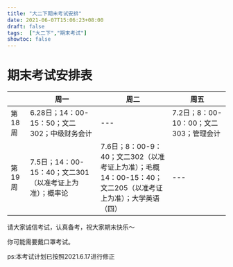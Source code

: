 ```yaml
---
title: "大二下期末考试安排"
date: 2021-06-07T15:06:23+08:00
draft: false
tags:  ["大二下","期末考试"]
showtoc: false
---
```


# 期末考试安排表

|       | 周一 | 周二 | 周五 |
|-------|------|-------|------|
|第18周|6.28日；14：00-15：50；文二302；中级财务会计|---|7.2日；8：00-10：00；文二303；管理会计|
|第19周|7.5日；14：00-15：40；文二301（以准考证上为准）；概率论|7.6日；8：00-9：40；文二302（以准考证上为准）；毛概<br>14：00-15：40；文二205（以准考证上为准）；大学英语（四）|---|


请大家诚信考试，认真备考，祝大家期末快乐～

你可能需要戴口罩考试。

ps:本考试计划已按照2021.6.17进行修正